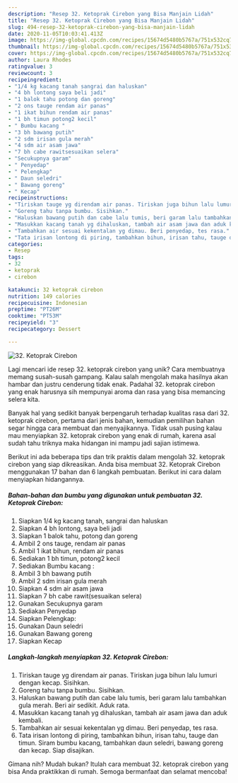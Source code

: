 ```yaml
---
description: "Resep 32. Ketoprak Cirebon yang Bisa Manjain Lidah"
title: "Resep 32. Ketoprak Cirebon yang Bisa Manjain Lidah"
slug: 494-resep-32-ketoprak-cirebon-yang-bisa-manjain-lidah
date: 2020-11-05T10:03:41.413Z
image: https://img-global.cpcdn.com/recipes/15674d5480b5767a/751x532cq70/32-ketoprak-cirebon-foto-resep-utama.jpg
thumbnail: https://img-global.cpcdn.com/recipes/15674d5480b5767a/751x532cq70/32-ketoprak-cirebon-foto-resep-utama.jpg
cover: https://img-global.cpcdn.com/recipes/15674d5480b5767a/751x532cq70/32-ketoprak-cirebon-foto-resep-utama.jpg
author: Laura Rhodes
ratingvalue: 3
reviewcount: 3
recipeingredient:
- "1/4 kg kacang tanah sangrai dan haluskan"
- "4 bh lontong saya beli jadi"
- "1 balok tahu potong dan goreng"
- "2 ons tauge rendam air panas"
- "1 ikat bihun rendam air panas"
- "1 bh timun potong2 kecil"
- " Bumbu kacang "
- "3 bh bawang putih"
- "2 sdm irisan gula merah"
- "4 sdm air asam jawa"
- "7 bh cabe rawitsesuaikan selera"
- "Secukupnya garam"
- " Penyedap"
- " Pelengkap"
- " Daun seledri"
- " Bawang goreng"
- " Kecap"
recipeinstructions:
- "Tiriskan tauge yg direndam air panas. Tiriskan juga bihun lalu lumuri dengan kecap. Sisihkan."
- "Goreng tahu tanpa bumbu. Sisihkan."
- "Haluskan bawang putih dan cabe lalu tumis, beri garam lalu tambahkan gula merah. Beri air sedikit. Aduk rata."
- "Masukkan kacang tanah yg dihaluskan, tambah air asam jawa dan aduk kembali."
- "Tambahkan air sesuai kekentalan yg dimau. Beri penyedap, tes rasa."
- "Tata irisan lontong di piring, tambahkan bihun, irisan tahu, tauge dan timun. Siram bumbu kacang, tambahkan daun seledri, bawang goreng dan kecap. Siap disajikan."
categories:
- Resep
tags:
- 32
- ketoprak
- cirebon

katakunci: 32 ketoprak cirebon 
nutrition: 149 calories
recipecuisine: Indonesian
preptime: "PT26M"
cooktime: "PT53M"
recipeyield: "3"
recipecategory: Dessert

---
```



![32. Ketoprak Cirebon](https://img-global.cpcdn.com/recipes/15674d5480b5767a/751x532cq70/32-ketoprak-cirebon-foto-resep-utama.jpg)

Lagi mencari ide resep 32. ketoprak cirebon yang unik? Cara membuatnya memang susah-susah gampang. Kalau salah mengolah maka hasilnya akan hambar dan justru cenderung tidak enak. Padahal 32. ketoprak cirebon yang enak harusnya sih mempunyai aroma dan rasa yang bisa memancing selera kita.



Banyak hal yang sedikit banyak berpengaruh terhadap kualitas rasa dari 32. ketoprak cirebon, pertama dari jenis bahan, kemudian pemilihan bahan segar hingga cara membuat dan menyajikannya. Tidak usah pusing kalau mau menyiapkan 32. ketoprak cirebon yang enak di rumah, karena asal sudah tahu triknya maka hidangan ini mampu jadi sajian istimewa.


Berikut ini ada beberapa tips dan trik praktis dalam mengolah 32. ketoprak cirebon yang siap dikreasikan. Anda bisa membuat 32. Ketoprak Cirebon menggunakan 17 bahan dan 6 langkah pembuatan. Berikut ini cara dalam menyiapkan hidangannya.

<!--inarticleads1-->

##### Bahan-bahan dan bumbu yang digunakan untuk pembuatan 32. Ketoprak Cirebon:

1. Siapkan 1/4 kg kacang tanah, sangrai dan haluskan
1. Siapkan 4 bh lontong, saya beli jadi
1. Siapkan 1 balok tahu, potong dan goreng
1. Ambil 2 ons tauge, rendam air panas
1. Ambil 1 ikat bihun, rendam air panas
1. Sediakan 1 bh timun, potong2 kecil
1. Sediakan  Bumbu kacang :
1. Ambil 3 bh bawang putih
1. Ambil 2 sdm irisan gula merah
1. Siapkan 4 sdm air asam jawa
1. Siapkan 7 bh cabe rawit(sesuaikan selera)
1. Gunakan Secukupnya garam
1. Sediakan  Penyedap
1. Siapkan  Pelengkap:
1. Gunakan  Daun seledri
1. Gunakan  Bawang goreng
1. Siapkan  Kecap




<!--inarticleads2-->

##### Langkah-langkah menyiapkan 32. Ketoprak Cirebon:

1. Tiriskan tauge yg direndam air panas. Tiriskan juga bihun lalu lumuri dengan kecap. Sisihkan.
1. Goreng tahu tanpa bumbu. Sisihkan.
1. Haluskan bawang putih dan cabe lalu tumis, beri garam lalu tambahkan gula merah. Beri air sedikit. Aduk rata.
1. Masukkan kacang tanah yg dihaluskan, tambah air asam jawa dan aduk kembali.
1. Tambahkan air sesuai kekentalan yg dimau. Beri penyedap, tes rasa.
1. Tata irisan lontong di piring, tambahkan bihun, irisan tahu, tauge dan timun. Siram bumbu kacang, tambahkan daun seledri, bawang goreng dan kecap. Siap disajikan.




Gimana nih? Mudah bukan? Itulah cara membuat 32. ketoprak cirebon yang bisa Anda praktikkan di rumah. Semoga bermanfaat dan selamat mencoba!
